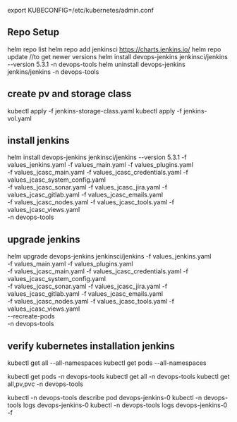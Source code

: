 export KUBECONFIG=/etc/kubernetes/admin.conf

## Repo Setup

helm repo list
helm repo add jenkinsci https://charts.jenkins.io/
helm repo update	//to get newer versions
helm install devops-jenkins jenkinsci/jenkins --version 5.3.1 -n devops-tools
helm uninstall devops-jenkins jenkins/jenkins -n devops-tools


## create pv and storage class
kubectl apply -f jenkins-storage-class.yaml
kubectl apply -f jenkins-vol.yaml


## install jenkins

helm install devops-jenkins jenkinsci/jenkins --version 5.3.1 -f values_jenkins.yaml 
-f values_main.yaml -f values_plugins.yaml \
-f values_jcasc_main.yaml -f values_jcasc_credentials.yaml -f values_jcasc_system_config.yaml \
-f values_jcasc_sonar.yaml -f values_jcasc_jira.yaml -f values_jcasc_gitlab.yaml -f values_jcasc_emails.yaml \
-f values_jcasc_nodes.yaml -f values_jcasc_tools.yaml -f values_jcasc_views.yaml \
-n devops-tools

## upgrade jenkins

helm upgrade devops-jenkins jenkinsci/jenkins -f values_jenkins.yaml \
-f values_main.yaml -f values_plugins.yaml \
-f values_jcasc_main.yaml -f values_jcasc_credentials.yaml -f values_jcasc_system_config.yaml \
-f values_jcasc_sonar.yaml -f values_jcasc_jira.yaml -f values_jcasc_gitlab.yaml -f values_jcasc_emails.yaml \
-f values_jcasc_nodes.yaml -f values_jcasc_tools.yaml -f values_jcasc_views.yaml \
 --recreate-pods \
-n devops-tools


## verify kubernetes installation jenkins

kubectl get all  --all-namespaces
kubectl get pods --all-namespaces

kubectl get pods  -n devops-tools
kubectl get all  -n devops-tools
kubectl get all,pv,pvc  -n devops-tools

kubectl -n devops-tools describe pod devops-jenkins-0
kubectl -n devops-tools logs devops-jenkins-0
kubectl -n devops-tools logs devops-jenkins-0 -f


